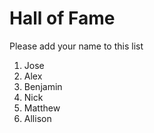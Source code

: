 # Hall of Fame
Please add your name to this list

1. Jose
2. Alex
3. Benjamin
4. Nick
5. Matthew
6. Allison

